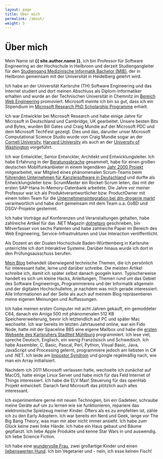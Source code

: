 ```yaml
---
layout: page
title: Über mich
permalink: /about/
weight: 5
---
```


# **Über mich**

Mein Name ist **{{ site.author.name }}**,  ich bin Professor für Software Engineering an der Hochschule in Heilbronn und derzeit Studiengangleiter für den [Studiengang Medizinische Informatik Bachelor (MIB)](https://www.hs-heilbronn.de/de/mib), der in Heilbronn gemeinsam mit der Universität in Heidelberg gelehrt wird.

Ich habe an der Universität Karlsruhe (TH) Software Engineering und das Internet studiert und dort meinen Abschluss als Diplom-Informatiker erhalten und wurde an der Technischen Universität in Chemnitz im [Bereich Web Engineering](https://vsr.informatik.tu-chemnitz.de/) promoviert. Microsoft meinte ich bin so gut, dass ich ein Stipendium im [Microsoft Research PhD Scholarship Programme](https://www.microsoft.com/en-us/research/academic-program/phd-scholarship-europe-middle-east-africa/) erhielt. 

Ich war Entwickler bei Microsoft Research und habe einige Jahre für Microsoft in Deutschland und Cambridge, UK gearbeitet. Unsere besten Bits und Bytes, wurden Bill Gates und Craig Mundie auf der Microsoft PDC und dem Microsoft TechFest gezeigt. Dies und das, darunter unser Microsoft Computational Science Studio wurde von Craig Mundie sogar an der [Cornell University](https://news.microsoft.com/speeches/craig-mundie-cornell-university/), [Harvard University](https://news.microsoft.com/2009/11/04/craig-mundie-harvard-university/) als auch an der [University of Washington](https://news.microsoft.com/speeches/craig-mundie-university-of-washington/) vorgeführt.  

Ich war Entwickler, Senior Entwickler, Architekt und Entwicklungsleiter. Ich habe Erfahrung in der [Beratungsbrache](https://www.campana-schott.com/) gesammelt, habe für einen großen deutschen Mobilfunkanbieter in einem legendären [Jahr 2000 Projekt](https://de.wikipedia.org/wiki/Jahr-2000-Problem) mitgearbeitet, war Mitglied eines phänomenalen Scrum-Teams beim [führenden Unternehmen für Kanzleisoftware in Deutschland](https://www.stp-online.de/) und durfte als Entwicklungsleiter bzw. ScrumMaster ein Rocket-Scrum leiten, das mit der ersten SAP-Hana In-Memory-Datenbank arbeitete. Die Jahre vor meiner Professur war ich als Produktverantwortlicher bzw. ProductOwner mit einem tollen Team für die [Unternehmensintegration bei dm-drogerie markt](https://www.demtech.de/) verantwortlich und habe dort gemeinsam mit dem Team u.a. GoBD und DSGV-Projekte gestemmt.  

Ich habe Vorträge auf Konferenzen und Veranstaltungen gehalten, habe zahlreiche Artikel für das .NET Magazin [dotnetpro](https://www.dotnetpro.de/) geschrieben, bin Mitverfasser von sechs Patenten und habe zahlreiche Paper im Bereich des Web Engineering, Service-Infrastrukturen und Use Interaction veröffentlicht.  

Als Dozent an der Dualen Hochschule Baden-Württemberg in Karlsruhe unterrichte ich dort Interaktive Systeme. Darüber hinaus wurde ich dort in den Prüfungsausschuss berufen.

[Mein Blog](https://aheil.de/blog) behandelt überwiegend technische Themen, die ich persönlich für interessant halte, lerne und darüber schreibe. Die meisten Artikel schreibe ich, damit ich später selbst danach googeln kann. Typischerweise handelt es sich um kleine Hacks, Anleitungen, Themen rund um das Gebiet des Software Engineerings, Programmierens und der Informatik allgemein und der digitalen Hochschullehre, je nachdem was mich gerade interessiert. Alle Informationen auf der Seite als auch auf meinem Blog repräsentieren meine eigenen Meinungen und Auffassungen.  

Ich habe meinen ersten Computer mit acht Jahren gekauft, ein gemoddeter C64, danach ein Amiga 500 mit phänomenalen 512 KB Speichererweiterung, bevor ich letztendlich auf PC und später Mac wechselte. Ich war bereits im letzten Jahrtausend online, war ein Fido Node, hatte mit der Spaceline BBS eine eigene Mailbox und habe die [ersten Webseite des Karlsruhers Stadtteil Mühlburg](https://web.archive.org/web/20010520154954/http://www.ka-muehlburg.de/) programmiert. Ich lese viel, spreche Deutsch, Englisch, ein wenig Französisch und Schwedisch. Ich habe Assembler, C, Basic, Pascal, Perl, Python, Visual Basic, Java, JavaScript und Processing gelernt, programmiere jedoch am liebsten in C# und .NET. Ich leide am [Impostor Syndrom](https://en.wikipedia.org/wiki/Impostor_syndrome) und google regelmäßig nach, wie man ein Array initialisiert.  

Nachdem ich 2011 Microsoft verlassen hatte, wechselte ich zunächst auf MacOS, hatte einige Linux Server und habe mich für das Feld Internet of Things interessiert. Ich habe die ELV Max! Steuerung für das openHab Projekt entwickelt. Danach fand Microsoft das plötzlich auch alles interessant. 

Ich experimentiere gerne mit neuen Technogien, bin ein Gadeteer, schraube meine Geräte auf um zu lernen wie sie funktionieren, repariere das elektronische Spielzeug meiner Kinder. Öfters als es zu empfehlen ist, zähle ich zu den Early Adoptern. Ich war bereits ein Nerd und Geek, lange vor The Big Bang Theory, was man mir aber nicht immer ansieht. Ich habe zum Glück keine zwei linke Hände. Ich habe ein Haus gebaut und Bäume gepflanzt. Ich liebe Apple Produkte und kenne Star Wars in und auswendig. Ich liebe Science Fiction.  

Ich habe eine [wundervolle Frau](https://www.instagram.com/kunterkatha/), zwei großartige Kinder und einen [liebenswerten Hund](https://www.instagram.com/captain_vom_eichelberg/). Ich bin Vegetarier und -
nein, ich esse keinen Fisch!  

<!-- 
<div class="row">
{% include about/skills.html title="Programming Skills" source=site.data.programming-skills %}
{% include about/skills.html title="Other Skills" source=site.data.other-skills %}
</div>

<div class="row">
{% include about/timeline.html %}
</div>

-->